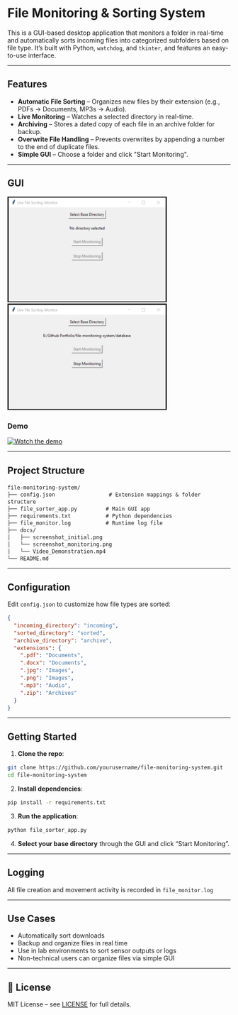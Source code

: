 # File Monitoring & Sorting System

This is a GUI-based desktop application that monitors a folder in real-time and automatically sorts incoming files into categorized subfolders based on file type. It’s built with Python, `watchdog`, and `tkinter`, and features an easy-to-use interface.

---

## Features

- **Automatic File Sorting** – Organizes new files by their extension (e.g., PDFs -> Documents, MP3s -> Audio).
- **Live Monitoring** – Watches a selected directory in real-time.
- **Archiving** – Stores a dated copy of each file in an archive folder for backup.
- **Overwrite File Handling** – Prevents overwrites by appending a number to the end of duplicate files.
- **Simple GUI** – Choose a folder and click "Start Monitoring".

---

## GUI

<p float="left">
  <img src="docs/screenshot_initial.png" width="360"/>
  <img src="docs/screenshot_monitoring.png" width="360"/>
</p>

### Demo

[![Watch the demo](https://img.youtube.com/vi/KI6fSu_xO3k/hqdefault.jpg)](https://youtu.be/KI6fSu_xO3k)

---

## Project Structure

```
file-monitoring-system/
├── config.json                 # Extension mappings & folder structure
├── file_sorter_app.py         # Main GUI app
├── requirements.txt           # Python dependencies
├── file_monitor.log           # Runtime log file
├── docs/
│   ├── screenshot_initial.png
│   └── screenshot_monitoring.png
|   └── Video_Demonstration.mp4
└── README.md
```

---

## Configuration

Edit `config.json` to customize how file types are sorted:

```json
{
  "incoming_directory": "incoming",
  "sorted_directory": "sorted",
  "archive_directory": "archive",
  "extensions": {
    ".pdf": "Documents",
    ".docx": "Documents",
    ".jpg": "Images",
    ".png": "Images",
    ".mp3": "Audio",
    ".zip": "Archives"
  }
}
```

---

## Getting Started

1. **Clone the repo**:

```bash
git clone https://github.com/yourusername/file-monitoring-system.git
cd file-monitoring-system
```

2. **Install dependencies**:

```bash
pip install -r requirements.txt
```

3. **Run the application**:

```bash
python file_sorter_app.py
```

4. **Select your base directory** through the GUI and click “Start Monitoring”.

---

## Logging

All file creation and movement activity is recorded in `file_monitor.log`

---

## Use Cases

- Automatically sort downloads
- Backup and organize files in real time
- Use in lab environments to sort sensor outputs or logs
- Non-technical users can organize files via simple GUI

---

## 🪪 License

MIT License – see [LICENSE](LICENSE) for full details.
